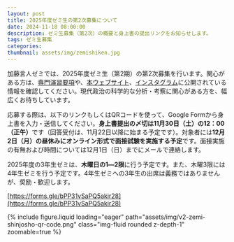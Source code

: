 ```yaml
---
layout: post
title: 2025年度ゼミ生の第2次募集について
date: 2024-11-18 08:00:00
description: ゼミ生募集（第2次）の概要と身上書の提出リンクをお知らせします。
tags: ゼミ生募集
categories: 
thumbnail: assets/img/zemishiken.jpg
---
```


加藤言人ゼミでは、2025年度ゼミ生（第2期）の第2次募集を行います。関心がある方は、[専門演習要項](https://github.com/gentokatozemi/gentokatozemi.github.io/blob/master/assets/pdf/gentokato_zemiyoko_2025.pdf)や、[本ウェブサイト](https://gentokatozemi.github.io)、[インスタグラム](https://www.instagram.com/g.katoseminar_2024)に公開されている情報を確認してください。現代政治の科学的な分析・考察に関心がある方を、幅広くお待ちしています。

応募する際は、以下のリンクもしくはQRコードを使って、Google Formから身上書を入力・送信してください。<b>身上書提出の〆切は11月30日（土）の12：00（正午）</b>です（回答受付は、11月22日以降に始まる予定です）。対象者には<b>12月2日（月）の昼休みにオンライン形式で面接試験を実施する予定</b>です。面接実施の有無および時間については12月1日（日）までにメールで連絡します。

2025年度の3年生ゼミは、<b>木曜日の1―2限</b>に行う予定です。また、木曜3限には4年生ゼミを行う予定です。4年生ゼミへの3年生の出席は義務ではありませんが、奨励・歓迎します。

[https://forms.gle/bPP31vSaPQ5akir28](https://forms.gle/bPP31vSaPQ5akir28)

<div class="row mt-3">
    <div class="col-sm mt-3 mt-md-0">
    </div>
    <div class="col-sm mt-3 mt-md-0">
        {% include figure.liquid loading="eager" path="assets/img/v2-zemi-shinjosho-qr-code.png" class="img-fluid rounded z-depth-1" zoomable=true %}
    </div>
    <div class="col-sm mt-3 mt-md-0">
    </div>
</div>